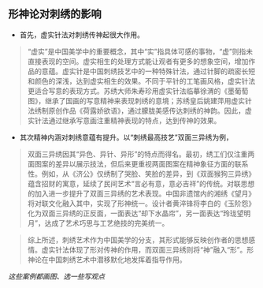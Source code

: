 ## 形神论对刺绣的影响
- 首先，虚实针法对刺绣传神起很大作用。
> “虚实”是中国美学中的重要概念，其中“实”指具体可感的事物，“虚”则指未直接表现的空间。虚实相生的处理方式能让观者有更多的想象空间，增加作品的意蕴。虚实针是中国刺绣技艺中的一种特殊针法，通过针脚的疏密长短和颜色的深浅，达到虚实相生的效果。不同于平针的工笔画风格，虚实针法更适合写意的表现方式。苏绣大师朱寿珍用虚实针法临摹徐渭的《墨葡萄图》，继承了国画的写意精神来表现刺绣的意境；苏绣皇后姚建萍用虚实针法绣制原创作品《荷露娇欲语》，通过朦胧美感传达刺绣的神韵。因此，虚实针法通过继承写意画注重精神表现的特点，达到传神的效果。
- 其次精神内涵对刺绣意蕴有提升。以“刺绣最高技艺”双面三异绣为例，
> 双面三异绣因其“异色、异针、异形”的特点而得名。最初，绣工们仅注重两面图案的差异以展示技法，但后来更重视两面图案在精神象征方面的联系性。例如，从《济公》仅绣制了哭脸、笑脸的差异，到《双面猴狗三异绣》蕴含招财的寓意，延续了民间艺术“言必有意，意必吉祥”的传统。对联思想的加入进一步提升了双面三异绣的艺术表现。中国非遗馆内的湘绣《望月》将对联文化融入其中，实现了形神统一。设计者黄淬锋将李白的《玉阶怨》化为双面三异绣的正反面，一面表达“却下水晶帘”，另一面表达“玲珑望明月”，达成了艺术巧思与工艺绝技的完美统一。

> 综上所述，刺绣艺术作为中国美学的分支，其形式能够反映创作者的思想感情。虚实针法体现了形对传神的作用，而双面三异绣则将“神”融入“形”。形神论在中国刺绣艺术中潜移默化地发挥着指导作用。

*这些案例都画图、选一些写观点*
